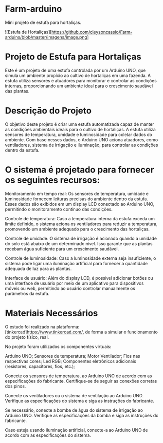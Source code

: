 # Farm-arduino
Mini projeto de estufa para hortaliças.

![Estufa de Hortaliças][https://github.com/cleysoncassio/Farm-arduino/blob/master/imagens/image.png]


# Projeto de Estufa para Hortaliças
Este é um projeto de uma estufa controlada por um Arduino UNO, que simula um ambiente propício ao cultivo de hortaliças em uma fazenda. A estufa utiliza sensores e atuadores para monitorar e controlar as condições internas, proporcionando um ambiente ideal para o crescimento saudável das plantas.

# Descrição do Projeto
O objetivo deste projeto é criar uma estufa automatizada capaz de manter as condições ambientais ideais para o cultivo de hortaliças. A estufa utiliza sensores de temperatura, umidade e luminosidade para coletar dados do ambiente. Com base nesses dados, o Arduino UNO aciona atuadores, como ventiladores, sistema de irrigação e iluminação, para controlar as condições dentro da estufa.

# O sistema é projetado para fornecer os seguintes recursos:

Monitoramento em tempo real: Os sensores de temperatura, umidade e luminosidade fornecem leituras precisas do ambiente dentro da estufa. Esses dados são exibidos em um display LCD conectado ao Arduino UNO, permitindo o monitoramento contínuo das condições.

Controle de temperatura: Caso a temperatura interna da estufa exceda um limite definido, o sistema aciona os ventiladores para reduzir a temperatura, promovendo um ambiente adequado para o crescimento das hortaliças.

Controle de umidade: O sistema de irrigação é acionado quando a umidade do solo está abaixo de um determinado nível. Isso garante que as plantas recebam água suficiente para um crescimento saudável.

Controle de luminosidade: Caso a luminosidade externa seja insuficiente, o sistema pode ligar uma iluminação artificial para fornecer a quantidade adequada de luz para as plantas.

Interface de usuário: Além do display LCD, é possível adicionar botões ou uma interface de usuário por meio de um aplicativo para dispositivos móveis ou web, permitindo ao usuário controlar manualmente os parâmetros da estufa.

# Materiais Necessários

O estudo foi realizado na plataforma: [tinkercad]https://www.tinkercad.com/, de forma a simular o funcionamento do projeto físico, real.

No projeto foram utilizados os componentes virtuais:

Arduino UNO;
Sensores de temperatura;
Motor Ventilador;
Fios nas respectivas cores;
Led RGB;
Componentes eletrônicos adicionais (resistores, capacitores, fios, etc.);

Conecte os sensores de temperatura,  ao Arduino UNO de acordo com as especificações do fabricante. Certifique-se de seguir as conexões corretas dos pinos.

Conecte os ventiladores ou o sistema de ventilação ao Arduino UNO. Verifique as especificações do sistema e siga as instruções do fabricante.

Se necessário, conecte a bomba de água do sistema de irrigação ao Arduino UNO. Verifique as especificações da bomba e siga as instruções do fabricante.

Caso esteja usando iluminação artificial, conecte-a ao Arduino UNO de acordo com as especificações do sistema.
